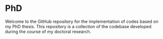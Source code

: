 # PhD
Welcome to the GitHub repository for the implementation of codes based on my PhD thesis. This repository is a collection of the codebase developed during the course of my doctoral research.
